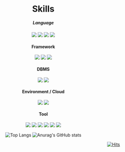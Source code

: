 <div align="center">

# Skills
##### Language
<img src="https://img.shields.io/badge/java-437291?style=for-the-badge&logo=openjdk&logoColor=white"> <img src="https://img.shields.io/badge/javascript-F7DF1E?style=for-the-badge&logo=javascript&logoColor=white"> <img src="https://img.shields.io/badge/c_lang-A8B9CC?style=for-the-badge&logo=c&logoColor=white"> <img src="https://img.shields.io/badge/python-3776AB?style=for-the-badge&logo=python&logoColor=white">

#### Framework
<img src="https://img.shields.io/badge/springboot-6DB33F?style=for-the-badge&logo=springboot&logoColor=white"> <img src="https://img.shields.io/badge/flutter-02569B?style=for-the-badge&logo=flutter&logoColor=white"> <img src="https://img.shields.io/badge/express-000000?style=for-the-badge&logo=express&logoColor=white"> 

#### DBMS
<img src="https://img.shields.io/badge/mysql-4479A1?style=for-the-badge&logo=mysql&logoColor=white"> <img src="https://img.shields.io/badge/oracle-F80000?style=for-the-badge&logo=oracle&logoColor=white"> 

#### Environment / Cloud
<img src="https://img.shields.io/badge/ubuntu-E95420?style=for-the-badge&logo=ubuntu&logoColor=white"> <img src="https://img.shields.io/badge/amazonec2-FF9900?style=for-the-badge&logo=amazonec2&logoColor=white">

#### Tool
<img src="https://img.shields.io/badge/postman-FF6C37?style=for-the-badge&logo=postman&logoColor=white"> <img src="https://img.shields.io/badge/notion-000000?style=for-the-badge&logo=notion&logoColor=white"> <img src="https://img.shields.io/badge/intellij-000000?style=for-the-badge&logo=intellijidea&logoColor=white"> <img src="https://img.shields.io/badge/eclipse-2C2255?style=for-the-badge&logo=eclipseide&logoColor=white"> <img src="https://img.shields.io/badge/androidstudio-3DDC84?style=for-the-badge&logo=androidstudio&logoColor=white"> <img src="https://img.shields.io/badge/vs_code-007ACC?style=for-the-badge&logo=visualstudiocode&logoColor=white">

![Top Langs](https://github-readme-stats.vercel.app/api/top-langs/?username=gomwoong1&layout=compact) ![Anurag's GitHub stats](https://github-readme-stats.vercel.app/api?username=gomwoong1&show_icons=true&theme=transparent)

</div>

<div align="right">
  
[![Hits](https://hits.seeyoufarm.com/api/count/incr/badge.svg?url=https%3A%2F%2Fgithub.com%2Fgomwoong1&count_bg=%23AFB2AC&title_bg=%23000000&icon=&icon_color=%23E7E7E7&title=hits&edge_flat=false)](https://github.com/gomwoong1)

</div>
